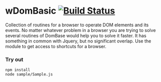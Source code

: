 
# wDomBasic [![Build Status](https://travis-ci.org/Wandalen/wDomBasic.svg?branch=master)](https://travis-ci.org/Wandalen/wDomBasic)

Collection of routines for a browser to operate DOM elements and its events. No matter whatever problem in a browser you are trying to solve several routines of DomBase would help you to solve it faster. It has something in common with Jquery, but no significant overlap. Use the module to get access to shortcuts for a browser.

### Try out
```
npm install
node sample/Sample.js
```
















































